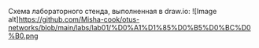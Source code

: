 Cхема лабораторного стенда, выполненная в draw.io:
![Image alt]https://github.com/Misha-cook/otus-networks/blob/main/labs/lab01/%D0%A1%D1%85%D0%B5%D0%BC%D0%B0.png
